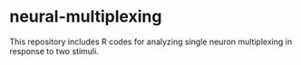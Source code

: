 # neural-multiplexing
This repository includes R codes for analyzing single neuron multiplexing in response to two stimuli. 
